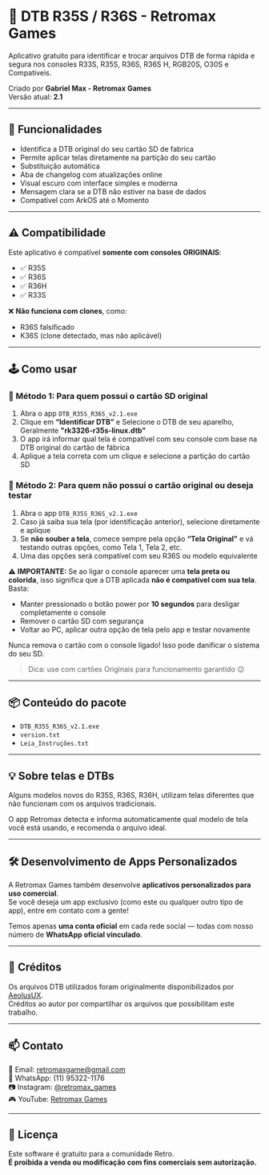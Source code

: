# 🧩 DTB R35S / R36S - Retromax Games

Aplicativo gratuito para identificar e trocar arquivos DTB de forma rápida e segura nos consoles R33S, R35S, R36S, R36S H, RGB20S, O30S e Compativeis.

Criado por **Gabriel Max - Retromax Games**  
Versão atual: **2.1**

---

## 🧠 Funcionalidades
- Identifica a DTB original do seu cartão SD de fabrica
- Permite aplicar telas diretamente na partição do seu cartão
- Substituição automática
- Aba de changelog com atualizações online
- Visual escuro com interface simples e moderna
- Mensagem clara se a DTB não estiver na base de dados
- Compatível com ArkOS até o Momento

---

## ⚠️ Compatibilidade

Este aplicativo é compatível **somente com consoles ORIGINAIS**:
- ✅ R35S
- ✅ R36S
- ✅ R36H
- ✅ R33S

❌ **Não funciona com clones**, como:
- R36S falsificado
- K36S (clone detectado, mas não aplicável)

---

## 🕹️ Como usar

### 🔹 Método 1: Para quem possui o cartão SD original
1. Abra o app `DTB_R35S_R36S_v2.1.exe`
2. Clique em **“Identificar DTB”** e Selecione o DTB de seu aparelho, Geralmente **"rk3326-r35s-linux.dtb"**
3. O app irá informar qual tela é compatível com seu console com base na DTB original do cartão de fábrica
4. Aplique a tela correta com um clique e selecione a partição do cartão SD

### 🔹 Método 2: Para quem não possui o cartão original ou deseja testar
1. Abra o app `DTB_R35S_R36S_v2.1.exe`
2. Caso já saiba sua tela (por identificação anterior), selecione diretamente e aplique
3. Se **não souber a tela**, comece sempre pela opção **“Tela Original”** e vá testando outras opções, como Tela 1, Tela 2, etc.
4. Uma das opções será compatível com seu R36S ou modelo equivalente

⚠️ **IMPORTANTE:** Se ao ligar o console aparecer uma **tela preta ou colorida**, isso significa que a DTB aplicada **não é compatível com sua tela**. Basta:
- Manter pressionado o botão power por **10 segundos** para desligar completamente o console
- Remover o cartão SD com segurança
- Voltar ao PC, aplicar outra opção de tela pelo app e testar novamente

Nunca remova o cartão com o console ligado! Isso pode danificar o sistema do seu SD.

> Dica: use com cartões Originais para funcionamento garantido 😉

---

## 📦 Conteúdo do pacote

- `DTB_R35S_R36S_v2.1.exe`
- `version.txt`
- `Leia_Instruções.txt`

---

## 💡 Sobre telas e DTBs

Alguns modelos novos do R35S, R36S, R36H, utilizam telas diferentes que não funcionam com os arquivos tradicionais.

O app Retromax detecta e informa automaticamente qual modelo de tela você está usando, e recomenda o arquivo ideal.

---

## 🛠️ Desenvolvimento de Apps Personalizados

A Retromax Games também desenvolve **aplicativos personalizados para uso comercial**.  
Se você deseja um app exclusivo (como este ou qualquer outro tipo de app), entre em contato com a gente!

Temos apenas **uma conta oficial** em cada rede social — todas com nosso número de **WhatsApp oficial vinculado**.

---

## 💬 Créditos

Os arquivos DTB utilizados foram originalmente disponibilizados por [AeolusUX](https://github.com/AeolusUX/ArkOS-R3XS).  
Créditos ao autor por compartilhar os arquivos que possibilitam este trabalho.

---

## 📫 Contato

📧 Email: [retromaxgame@gmail.com](mailto:retromaxgame@gmail.com)  
📱 WhatsApp: (11) 95322-1176  
📷 Instagram: [@retromax_games](https://instagram.com/retromax_games)  
🎮 YouTube: [Retromax Games](https://www.youtube.com/@retromaxgames)

---

## 📜 Licença

Este software é gratuito para a comunidade Retro.  
**É proibida a venda ou modificação com fins comerciais sem autorização.**
